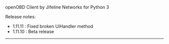 openOBD Client by Jifeline Networks for Python 3

Release notes:

 - 1.11.11 : Fixed broken UiHandler method
 - 1.11.10 : Beta release


---------------------------------------------------------------


